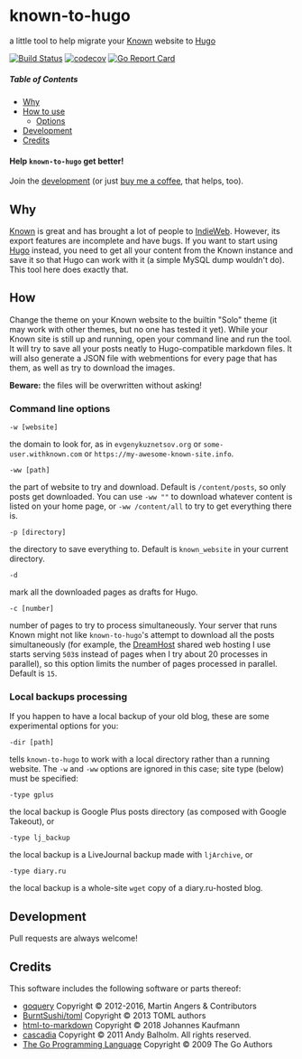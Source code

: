 # known-to-hugo
a little tool to help migrate your [Known](https://withknown.com/) website to [Hugo](https://gohugo.io/)

[![Build Status](https://travis-ci.com/nekr0z/known-to-hugo.svg?branch=master)](https://travis-ci.com/nekr0z/known-to-hugo) [![codecov](https://codecov.io/gh/nekr0z/known-to-hugo/branch/master/graph/badge.svg)](https://codecov.io/gh/nekr0z/known-to-hugo) [![Go Report Card](https://goreportcard.com/badge/evgenykuznetsov.org/go/known-to-hugo)](https://goreportcard.com/report/evgenykuznetsov.org/go/known-to-hugo)

##### Table of Contents
* [Why](#why)
* [How to use](#how)
  * [Options](#command-line-options)
* [Development](#development)
* [Credits](#credits)

#### Help `known-to-hugo` get better!
Join the [development](#development) (or just [buy me a coffee](https://www.buymeacoffee.com/nekr0z), that helps, too).

## Why
[Known](https://withknown.com/) is great and has brought a lot of people to [IndieWeb](https://indieweb.org/). However, its export features are incomplete and have bugs. If you want to start using [Hugo](https://gohugo.io/) instead, you need to get all your content from the Known instance and save it so that Hugo can work with it (a simple MySQL dump wouldn't do). This tool here does exactly that.

## How
Change the theme on your Known website to the builtin "Solo" theme (it may work with other themes, but no one has tested it yet). While your Known site is still up and running, open your command line and run the tool. It will try to save all your posts neatly to Hugo-compatible markdown files. It will also generate a JSON file with webmentions for every page that has them, as well as try to download the images.

**Beware:** the files will be overwritten without asking!

### Command line options
```
-w [website]
```
the domain to look for, as in `evgenykuznetsov.org` or `some-user.withknown.com` or `https://my-awesome-known-site.info`.

```
-ww [path]
```
the part of website to try and download. Default is `/content/posts`, so only posts get downloaded. You can use `-ww ""` to download whatever content is listed on your home page, or `-ww /content/all` to try to get everything there is.

```
-p [directory]
```
the directory to save everything to. Default is `known_website` in your current directory.

```
-d
```
mark all the downloaded pages as drafts for Hugo.

```
-c [number]
```
number of pages to try to process simultaneously. Your server that runs Known might not like `known-to-hugo`'s attempt to download all the posts simultaneously (for example, the [DreamHost](https://www.dreamhost.com/) shared web hosting I use starts serving `503`s instead of pages when I try about 20 processes in parallel), so this option limits the number of pages processed in parallel. Default is `15`.

### Local backups processing
If you happen to have a local backup of your old blog, these are some experimental options for you:
```
-dir [path]
```
tells `known-to-hugo` to work with a local directory rather than a running website. The `-w` and `-ww` options are ignored in this case; site type (below) must be specified:
```
-type gplus
```
the local backup is Google Plus posts directory (as composed with Google Takeout), or
```
-type lj_backup
```
the local backup is a LiveJournal backup made with `ljArchive`, or
```
-type diary.ru
```
the local backup is a whole-site `wget` copy of a diary.ru-hosted blog.

## Development
Pull requests are always welcome!

## Credits
This software includes the following software or parts thereof:
* [goquery](https://github.com/PuerkitoBio/goquery) Copyright © 2012-2016, Martin Angers & Contributors
* [BurntSushi/toml](https://github.com/BurntSushi/toml) Copyright © 2013 TOML authors
* [html-to-markdown](https://github.com/JohannesKaufmann/html-to-markdown) Copyright © 2018 Johannes Kaufmann
* [cascadia](https://github.com/andybalholm/cascadia) Copyright © 2011 Andy Balholm. All rights reserved.
* [The Go Programming Language](https://golang.org) Copyright © 2009 The Go Authors
